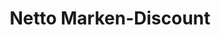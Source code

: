 ---
title: "Netto Marken-Discount"
url: /geldern/netto-marken-discount-kuepperssteg/
shop: Supermarkt
---